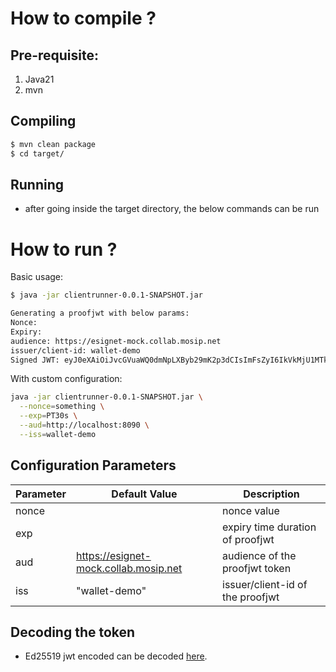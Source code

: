 # How to compile ?

## Pre-requisite:

1. Java21
2. mvn

## Compiling

```bash
$ mvn clean package
$ cd target/
```
## Running

- after going inside the target directory, the below commands can be run

# How to run ?

Basic usage:
```bash
$ java -jar clientrunner-0.0.1-SNAPSHOT.jar

Generating a proofjwt with below params:
Nonce: 
Expiry: 
audience: https://esignet-mock.collab.mosip.net
issuer/client-id: wallet-demo
Signed JWT: eyJ0eXAiOiJvcGVuaWQ0dmNpLXByb29mK2p3dCIsImFsZyI6IkVkMjU1MTkiLCJqd2siOnsia3R5IjoiT0tQIiwiY3J2IjoiRWQyNTUxOSIsIngiOiJES2M3bVdlUlN0WVEwcndsTXNueG5GeHJPalNIOWFZS2Y4VG1LMXFrTk93In19.eyJpc3MiOiJ3YWxsZXQtZGVtbyIsImF1ZCI6Imh0dHBzOi8vZXNpZ25ldC1tb2NrLmNvbGxhYi5tb3NpcC5uZXQiLCJpYXQiOjE3NDA1NTU1Njl9.8nd5Fak-xwNKLoulz_P08q5_NDJb6VoOH93xL4LlRFf4Fz3i7gIkVoJAPhMDDoUsM3WiNbQwijrtaWgRfM6IBQ

```

With custom configuration:
```bash
java -jar clientrunner-0.0.1-SNAPSHOT.jar \
  --nonce=something \
  --exp=PT30s \
  --aud=http://localhost:8090 \
  --iss=wallet-demo
```

## Configuration Parameters

| Parameter | Default Value                         | Description                      |
|-----------|---------------------------------------|----------------------------------|
| nonce     |                                       | nonce value                      |
| exp       |                                       | expiry time duration of proofjwt |
| aud       | https://esignet-mock.collab.mosip.net | audience of the proofjwt token   |
| iss       | "wallet-demo"                         | issuer/client-id of the proofjwt |


## Decoding the token

- Ed25519 jwt encoded can be decoded [here](https://jwt.ms).
